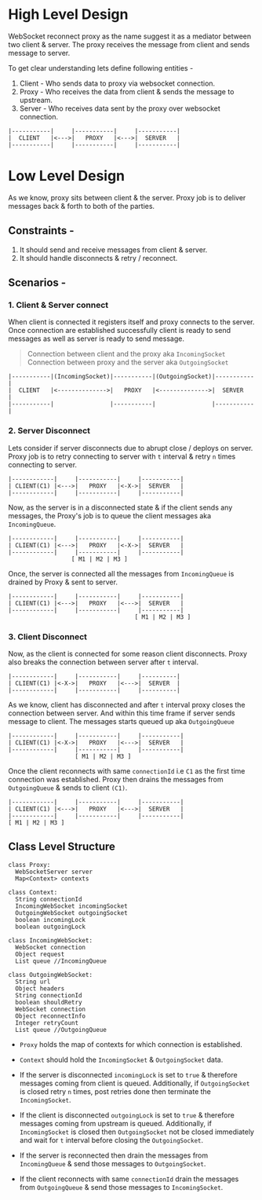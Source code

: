 # High Level Design

WebSocket reconnect proxy as the name suggest it as a mediator between two client & server. The proxy receives the message from client and sends message to server.

To get clear understanding lets define following entities -

1. Client - Who sends data to proxy via websocket connection.
2. Proxy - Who receives the data from client & sends the message to upstream.
3. Server - Who receives data sent by the proxy over websocket connection.

```
|-----------|     |-----------|     |-----------|
|  CLIENT   |<--->|   PROXY   |<--->|  SERVER   |
|-----------|     |-----------|     |-----------|
```

# Low Level Design

As we know, proxy sits between client & the server. Proxy job is to deliver messages back & forth to both of the parties.

## Constraints -

1. It should send and receive messages from client & server.
2. It should handle disconnects & retry / reconnect.

## Scenarios -

### 1. Client & Server connect

When client is connected it registers itself and proxy connects to the server. Once connection are established successfully client is ready to send messages as well as server is ready to send message.

> Connection between client and the proxy aka `IncomingSocket`<br>
> Connection between proxy and the server aka `OutgoingSocket`

```
|-----------|(IncomingSocket)|-----------|(OutgoingSocket)|-----------|
|  CLIENT   |<-------------->|   PROXY   |<-------------->|  SERVER   |
|-----------|                |-----------|                |-----------|
```

### 2. Server Disconnect

Lets consider if server disconnects due to abrupt close / deploys on server. Proxy job is to retry connecting to server with `t` interval & retry `n` times connecting to server.

```
|------------|     |-----------|     |-----------|
| CLIENT(C1) |<--->|   PROXY   |<-X->|  SERVER   |
|------------|     |-----------|     |-----------|
```

Now, as the server is in a disconnected state & if the client sends any messages, the Proxy's job is to queue the client messages aka `IncomingQueue`.

```
|------------|     |-----------|     |-----------|
| CLIENT(C1) |<--->|   PROXY   |<-X->|  SERVER   |
|------------|     |-----------|     |-----------|
                  [ M1 | M2 | M3 ]
```

Once, the server is connected all the messages from `IncomingQueue` is drained by Proxy & sent to server.

```
|------------|     |-----------|     |-----------|
| CLIENT(C1) |<--->|   PROXY   |<--->|  SERVER   |
|------------|     |-----------|     |-----------|
                                    [ M1 | M2 | M3 ]
```

### 3. Client Disconnect

Now, as the client is connected for some reason client disconnects. Proxy also breaks the connection between server after `t` interval.

```
|------------|     |-----------|     |----------|
| CLIENT(C1) |<-X->|   PROXY   |<--->|  SERVER  |
|------------|     |-----------|     |----------|
```

As we know, client has disconnected and after `t` interval proxy closes the connection between server. And within this time frame if server sends message to client. The messages starts queued up aka `OutgoingQueue`

```
|------------|     |-----------|     |-----------|
| CLIENT(C1) |<-X->|   PROXY   |<--->|  SERVER   |
|------------|     |-----------|     |-----------|
                   [ M1 | M2 | M3 ]
```

Once the client reconnects with same `connectionId` i.e `C1` as the first time connection was established. Proxy then drains the messages from `OutgoingQueue` & sends to client `(C1)`.

```
|------------|     |-----------|     |-----------|
| CLIENT(C1) |<--->|   PROXY   |<--->|  SERVER   |
|------------|     |-----------|     |-----------|
[ M1 | M2 | M3 ]
```

## Class Level Structure

```
class Proxy:
  WebSocketServer server
  Map<Context> contexts

class Context:
  String connectionId
  IncomingWebSocket incomingSocket
  OutgoingWebSocket outgoingSocket
  boolean incomingLock
  boolean outgoingLock

class IncomingWebSocket:
  WebSocket connection
  Object request
  List queue //IncomingQueue

class OutgoingWebSocket:
  String url
  Object headers
  String connectionId
  boolean shouldRetry
  WebSocket connection
  Object reconnectInfo
  Integer retryCount
  List queue //OutgoingQueue
```

- `Proxy` holds the map of contexts for which connection is established.
- `Context` should hold the `IncomingSocket` & `OutgoingSocket` data.
- If the server is disconnected `incomingLock` is set to `true` & therefore messages coming from client is queued. Additionally, if `OutgoingSocket` is closed retry `n` times, post retries done then terminate the `IncomingSocket`.
- If the client is disconnected `outgoingLock` is set to `true` & therefore messages coming from upstream is queued. Additionally, if `IncomingSocket` is closed then `OutgoingSocket` not be closed immediately and wait for `t` interval before closing the `OutgoingSocket`.

- If the server is reconnected then drain the messages from `IncomingQueue` & send those messages to `OutgoingSocket`.

- If the client reconnects with same `connectionId` drain the messages from `OutgoingQueue` & send those messages to `IncomingSocket`.
